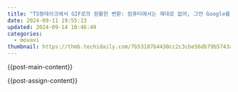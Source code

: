```yaml
---
title: "TS펑테이크에서 GIF로의 원활한 변환: 컴퓨터에서는 제대로 없어, 그만 Google를 탭하라 - Movavi"
date: 2024-09-11 19:55:13
updated: 2024-09-14 10:46:49
categories:
  - movavi
thumbnail: https://thmb.techidaily.com/7b53187b4430cc2c3cbe56db79b5743ab13bdfc8c137447758d708535575ea61.png
---
```


{{post-main-content}}

<ins class="adsbygoogle"
     style="display:block"
     data-ad-format="autorelaxed"
     data-ad-client="ca-pub-7571918770474297"
     data-ad-slot="1223367746"></ins>

{{post-assign-content}}

<ins class="adsbygoogle"
     style="display:block"
     data-ad-client="ca-pub-7571918770474297"
     data-ad-slot="8358498916"
     data-ad-format="auto"
     data-full-width-responsive="true"></ins>
